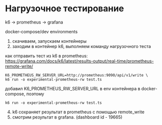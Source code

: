 # Нагрузочное тестирование

k6 -> prometheus -> grafana

docker-compose/dev environments

1. скачиваем, запускаем контейнеры
2. заходим в контейнер k6, выполняем команду нагрузочного теста

как отправить тест из k6 в prometheus:
https://grafana.com/docs/k6/latest/results-output/real-time/prometheus-remote-write/

```shell
K6_PROMETHEUS_RW_SERVER_URL=http://prometheus:9090/api/v1/write \
k6 run -o experimental-prometheus-rw test.ts
```

добавил K6_PROMETHEUS_RW_SERVER_URL в env контейнера в docker-compose, поэтому
```shell
k6 run -o experimental-prometheus-rw test.ts
```

4. k6 сохраняет результат в prometheus с помощью remote_write
5. смотрим результат в grafana. (dashboard id - 19665)
